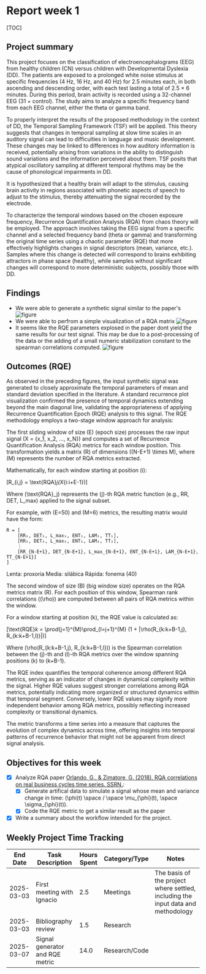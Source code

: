 # Report week 1

[TOC]

## Project summary

This project focuses on the classification of electroencephalograms (EEG) from healthy children (CN) versus children with Developmental Dyslexia (DD). The patients are exposed to a prolonged white noise stimulus at specific frequencies (4 Hz, 16 Hz, and 40 Hz) for 2.5 minutes each, in both ascending and descending order, with each test lasting a total of 2.5 × 6 minutes. During this period, brain activity is recorded using a 32-channel EEG (31 + control). The study aims to analyze a specific frequency band from each EEG channel, either the theta or gamma band.

To properly interpret the results of the proposed methodology in the context of DD, the Temporal Sampling Framework (TSF) will be applied. This theory suggests that changes in temporal sampling at slow time scales in an auditory signal can lead to difficulties in language and music development. These changes may be linked to differences in how auditory information is received, potentially arising from variations in the ability to distinguish sound variations and the information perceived about them. TSF posits that atypical oscillatory sampling at different temporal rhythms may be the cause of phonological impairments in DD.

It is hypothesized that a healthy brain will adapt to the stimulus, causing brain activity in regions associated with phonetic aspects of speech to adjust to the stimulus, thereby attenuating the signal recorded by the electrode.

To characterize the temporal windows based on the chosen exposure frequency, Recurrence Quantification Analysis (RQA) from chaos theory will be employed. The approach involves taking the EEG signal from a specific channel and a selected frequency band (theta or gamma) and transforming the original time series using a chaotic parameter (RQE) that more effectively highlights changes in signal descriptors (mean, variance, etc.). Samples where this change is detected will correspond to brains exhibiting attractors in phase space (healthy), while samples without significant changes will correspond to more deterministic subjects, possibly those with DD.

## Findings

- We were able to generate a synthetic signal similar to the paper's
![figure](../assets/signal_generation/panel.svg)
- We were able to perfrom a simple visualization of a RQA matrix
![figure](../assets/rqe/rqa_plot.svg)
- It seems like the RQE parameters explosed in the paper dont yield the same results for our test signal. This may be due to a post-processing of the data or the adding of a small numeric stabilization constant to the spearman correlations computed.
![figure](../assets/rqe/rqe_analysis.svg)

## Outcomes (RQE)

As observed in the preceding figures, the input synthetic signal was generated to closely approximate the temporal parameters of mean and standard deviation specified in the literature. A standard recurrence plot visualization confirmed the presence of temporal dynamics extending beyond the main diagonal line, validating the appropriateness of applying Recurrence Quantification Epoch (RQE) analysis to this signal. The RQE methodology employs a two-stage window approach for analysis:

The first sliding window of size \(E\) (epoch size) processes the raw input signal \(X = \{x_1, x_2, ..., x_N\}\) and computes a set of Recurrence Quantification Analysis (RQA) metrics for each window position. This transformation yields a matrix \(R\) of dimensions \((N-E+1) \times M\), where \(M\) represents the number of RQA metrics extracted.

Mathematically, for each window starting at position \(i\):

\[R_{i,j} = \text{RQA}_j(X_{i:i+E-1})\]

Where \(\text{RQA}_j\) represents the \(j\)-th RQA metric function (e.g., RR, DET, L_max) applied to the signal subset.

For example, with \(E=50\) and \(M=6\) metrics, the resulting matrix would have the form:

```
R = [
    [RR₁, DET₁, L_max₁, ENT₁, LAM₁, TT₁],
    [RR₂, DET₂, L_max₂, ENT₂, LAM₂, TT₂],
    ⋮
    [RR_{N-E+1}, DET_{N-E+1}, L_max_{N-E+1}, ENT_{N-E+1}, LAM_{N-E+1}, TT_{N-E+1}]
]
```

Lenta: proxoria 
Media: silábica 
Rápida: fonema (40)

The second window of size \(B\) (big window size) operates on the RQA metrics matrix \(R\). For each position of this window, Spearman rank correlations (\(\rho\)) are computed between all pairs of RQA metrics within the window.

For a window starting at position \(k\), the RQE value is calculated as:

\[\text{RQE}_k = \prod_{j=1}^{M}\prod_{l=j+1}^{M} (1 + |\rho(R_{k:k+B-1,j}, R_{k:k+B-1,l})|)\]

Where \(\rho(R_{k:k+B-1,j}, R_{k:k+B-1,l})\) is the Spearman correlation between the \(j\)-th and \(l\)-th RQA metrics over the window spanning positions \(k\) to \(k+B-1\).


The RQE index quantifies the temporal coherence among different RQA metrics, serving as an indicator of changes in dynamical complexity within the signal. Higher RQE values suggest stronger correlations among RQA metrics, potentially indicating more organized or structured dynamics within that temporal segment. Conversely, lower RQE values may signify more independent behavior among RQA metrics, possibly reflecting increased complexity or transitional dynamics.

The metric transforms a time series into a measure that captures the evolution of complex dynamics across time, offering insights into temporal patterns of recurrence behavior that might not be apparent from direct signal analysis.

## Objectives for this week

- [X] Analyze RQA paper [Orlando, G., & Zimatore, G. (2018). RQA correlations on real business cycles time series. SSRN.](https://d1wqtxts1xzle7.cloudfront.net/70687546/0035-0041-libre.pdf?1636043587=&response-content-disposition=inline%3B+filename%3DRQA_correlations_on_real_business_cycles.pdf&Expires=1741034001&Signature=JjT~qvESm9uqVV2j-EEMqEvIa~wGZxN71NPq8laB2uUZUGfJdjj~J7XsR5j2MVdeDRaDCbaLZ3YUS~2TzKEFreurwGI2H~fdaqpPO-6g~m47ggITqVO~L-v1toLR4BHeZbi0vWskVRvO8yH1hAJn~XtmPsGZhDu5HqYMWxAB6ynScWboyLoZVS5PZU8yPYPXTx45m9r5Kvm7sjf95YqIvckKu0Cj9rIUIt5ggSuUcXgzSdTji-osrHnJ-pE7IkTEAg~UuHhsNEYN8eqwwsNJ3eotpjbl-oozxY7lL6GuNFBJhysXz7nxxytf1iXKgRXnbnsjRNjvBXoiEa8hBSKAnQ__&Key-Pair-Id=APKAJLOHF5GGSLRBV4ZA):
  - [X] Generate artifical data to simulate a signal whose mean and variance change in time: \(\phi(t) \space / \space \mu_{\phi}(t), \space \sigma_{\phi}(t)\).
  - [X] Code the RQE metric to get a similar result as the paper
- [X] Write a summary about the workflow intended for the project.

## Weekly Project Time Tracking

| End Date       | Task Description            | Hours Spent | Category/Type | Notes |
|------------|----------------------------|------------|--------------|-------|
| 2025-03-03 | First meeting with Ignacio      | 2.5        | Meetings | The basis of the project where settled, including the input data and methodology |
| 2025-03-03 | Bibliography review             | 1.5        | Research              |       |
| 2025-03-07 | Signal generator and RQE metric | 14.0        | Research/Code              |       |
